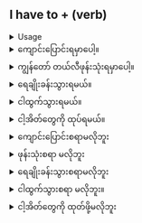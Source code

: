 ## I have to + (verb)

<details>
<summary>Usage</summary>
'လုပ်ရမယ်' ဟူသော စကားလုံးများသည် မကြာမီ ဖြစ်ပေါ်လာမည့် အရာတစ်ခုကို ဖော်ပြသည်။ ၎င်းသည် သေချာမှု၊ လိုအပ်မှု၊ သို့မဟုတ် တာဝန်ဝတ္တရားများကို ဖော်ပြသည်။
The words 'have to' describe something that needs to take place soon. It expresses certainty, necessity, or obligation.
You can also add the word 'don't' to suggest that someone is not required to do something.
</details>

<details>
<summary>ကျောင်းပြောင်းရမှာပေါ့။</summary>
"I have to switch schools."
</details>
<details>
<summary>ကျွန်တော် တယ်လီဖုန်းသုံးရမှာပေါ့။</summary>

"I have to use the telephone."
</details>
<details>
<summary>ရေချိုးခန်းသွားရမယ်။</summary>

"I have to go to the bathroom."
</details>
<details>
<summary>ငါထွက်သွားရမယ်။</summary>

"I have to leave."
</details>
<details>
<summary>ငါ့အိတ်​​တွေကို ထုပ်​ရမယ်​။</summary>

"I have to unpack my bags."
</details>

<details>
<summary>ကျောင်းပြောင်းစရာမလိုဘူး</summary>
"I don't have to switch schools."
</details>
<details>
<summary>ဖုန်းသုံးစရာ မလိုဘူး</summary>

"I don't have to use the telephone."
</details>
<details>
<summary>ရေချိုးခန်းသွားစရာမလိုဘူး</summary>

"I don't have to go to the bathroom."
</details>
<details>
<summary>ငါထွက်သွားစရာ မလိုဘူး။</summary>

"I don't have to leave."
</details>
<details>
<summary>ငါ့အိတ်​​တွေကို ထုတ်​ဖို့မလိုဘူး</summary>

"I don't have to unpack my bags."
</details>